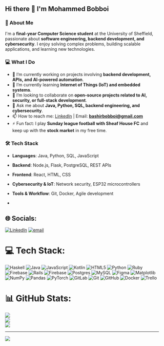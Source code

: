 ## Hi there 👋 I'm Mohammed Bobboi

### 🚀 About Me  
I'm a **final-year Computer Science student** at the University of Sheffield, passionate about **software engineering, backend development, and cybersecurity**. I enjoy solving complex problems, building scalable applications, and learning new technologies.  

### 💻 What I Do  
- 🔭 I’m currently working on projects involving **backend development, APIs, and AI-powered automation**.  
- 🌱 I’m currently learning **Internet of Things (IoT) and embedded systems**.  
- 👯 I’m looking to collaborate on **open-source projects related to AI, security, or full-stack development**.  
- 💬 Ask me about **Java, Python, SQL, backend engineering, and cybersecurity**.  
- 📫 How to reach me: [LinkedIn](https://www.linkedin.com/in/mohammedbobboi/) | Email: **bashirbobboi@gmail.com**  
- ⚡ Fun fact: I play **Sunday league football with Sheaf House FC** and keep up with the **stock market** in my free time.  

### 🛠️ Tech Stack  
- **Languages**: Java, Python, SQL, JavaScript  
- **Backend**: Node.js, Flask, PostgreSQL, REST APIs  
- **Frontend**: React, HTML, CSS  
- **Cybersecurity & IoT**: Network security, ESP32 microcontrollers  
- **Tools & Workflow**: Git, Docker, Agile development

- 
## 🌐 Socials:
[![LinkedIn](https://img.shields.io/badge/LinkedIn-%230077B5.svg?logo=linkedin&logoColor=white)](https://linkedin.com/in/https://www.linkedin.com/in/mohammed-bashir-bobboi-0aa4b0259/) [![email](https://img.shields.io/badge/Email-D14836?logo=gmail&logoColor=white)](mailto:bashirbobboi@gmail.com) 

# 💻 Tech Stack:
![Haskell](https://img.shields.io/badge/Haskell-5e5086?style=for-the-badge&logo=haskell&logoColor=white) ![Java](https://img.shields.io/badge/java-%23ED8B00.svg?style=for-the-badge&logo=openjdk&logoColor=white) ![JavaScript](https://img.shields.io/badge/javascript-%23323330.svg?style=for-the-badge&logo=javascript&logoColor=%23F7DF1E) ![Kotlin](https://img.shields.io/badge/kotlin-%237F52FF.svg?style=for-the-badge&logo=kotlin&logoColor=white) ![HTML5](https://img.shields.io/badge/html5-%23E34F26.svg?style=for-the-badge&logo=html5&logoColor=white) ![Python](https://img.shields.io/badge/python-3670A0?style=for-the-badge&logo=python&logoColor=ffdd54) ![Ruby](https://img.shields.io/badge/ruby-%23CC342D.svg?style=for-the-badge&logo=ruby&logoColor=white) ![Firebase](https://img.shields.io/badge/firebase-%23039BE5.svg?style=for-the-badge&logo=firebase) ![Rails](https://img.shields.io/badge/rails-%23CC0000.svg?style=for-the-badge&logo=ruby-on-rails&logoColor=white) ![Firebase](https://img.shields.io/badge/firebase-a08021?style=for-the-badge&logo=firebase&logoColor=ffcd34) ![Postgres](https://img.shields.io/badge/postgres-%23316192.svg?style=for-the-badge&logo=postgresql&logoColor=white) ![MySQL](https://img.shields.io/badge/mysql-4479A1.svg?style=for-the-badge&logo=mysql&logoColor=white) ![Figma](https://img.shields.io/badge/figma-%23F24E1E.svg?style=for-the-badge&logo=figma&logoColor=white) ![Matplotlib](https://img.shields.io/badge/Matplotlib-%23ffffff.svg?style=for-the-badge&logo=Matplotlib&logoColor=black) ![NumPy](https://img.shields.io/badge/numpy-%23013243.svg?style=for-the-badge&logo=numpy&logoColor=white) ![Pandas](https://img.shields.io/badge/pandas-%23150458.svg?style=for-the-badge&logo=pandas&logoColor=white) ![PyTorch](https://img.shields.io/badge/PyTorch-%23EE4C2C.svg?style=for-the-badge&logo=PyTorch&logoColor=white) ![GitLab](https://img.shields.io/badge/gitlab-%23181717.svg?style=for-the-badge&logo=gitlab&logoColor=white) ![Git](https://img.shields.io/badge/git-%23F05033.svg?style=for-the-badge&logo=git&logoColor=white) ![GitHub](https://img.shields.io/badge/github-%23121011.svg?style=for-the-badge&logo=github&logoColor=white) ![Docker](https://img.shields.io/badge/docker-%230db7ed.svg?style=for-the-badge&logo=docker&logoColor=white) ![Trello](https://img.shields.io/badge/Trello-%23026AA7.svg?style=for-the-badge&logo=Trello&logoColor=white)
# 📊 GitHub Stats:
![](https://github-readme-stats.vercel.app/api?username=bashirbobboi&theme=onedark&hide_border=false&include_all_commits=false&count_private=false)<br/>
![](https://nirzak-streak-stats.vercel.app/?user=bashirbobboi&theme=onedark&hide_border=false)<br/>
![](https://github-readme-stats.vercel.app/api/top-langs/?username=bashirbobboi&theme=onedark&hide_border=false&include_all_commits=false&count_private=false&layout=compact)

---
[![](https://visitcount.itsvg.in/api?id=bashirbobboi&icon=0&color=0)](https://visitcount.itsvg.in)

<!-- Proudly created with GPRM ( https://gprm.itsvg.in ) -->  
